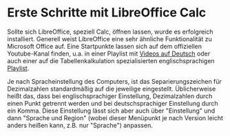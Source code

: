 # Erste Schritte mit LibreOffice Calc

Sollte sich LibreOffice, speziell Calc, öffnen lassen, wurde es erfolgreich installiert.
Generell weist LibreOffice eine sehr ähnliche Funktionalität zu Microsoft Office auf.
Eine Startpunkte lassen sich auf dem offiziellen Youtube-Kanal finden, u.a. in einer Playlist mit [Videos auf Deutsch](https://www.youtube.com/watch?v=8phrPgQg7Fc&list=PL0pdzjvYW9RHBd6D4KLGhsMe09_JBIjR7) oder auch einer auf die Tabellenkalkulation spezialisierten englischsprachigen [Playlist](https://www.youtube.com/watch?v=HdOLxR_NlrQ&list=PL0pdzjvYW9RFFHskLsq3Rvb5NpoFi_ud2).

Je nach Spracheinstellung des Computers, ist das Separierungszeichen für Dezimalzahlen standardmäßig auf die jeweilige eingestellt.
Üblicherweise heißt das, dass bei englischsprachiger Einstellung, Dezimalzahlen durch einen Punkt getrennt werden und bei deutschsprachiger Einstellung durch ein Komma.
Diese Einstellung lässt sich aber auch über "Einstellung" und dann "Sprache und Region" (wobei dieser Menüpunkt je nach Version leicht anders heißen kann, z.B. nur "Sprache") anpassen.
